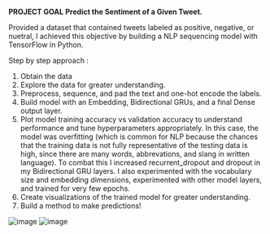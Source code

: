 **PROJECT GOAL**
**Predict the Sentiment of a Given Tweet.**

Provided a dataset that contained tweets labeled as positive, negative, or nuetral, 
I achieved this objective by building a NLP sequencing model with TensorFlow in Python.

Step by step approach :
1) Obtain the data
2) Explore the data for greater understanding.
3) Preprocess, sequence, and pad the text and one-hot encode the labels.
4) Build model with an Embedding, Bidirectional GRUs, and a final Dense output layer.
5) Plot model training accuracy vs validation accuracy to understand performance and tune hyperparameters appropriately.  In this case, the model was overfitting (which is common for NLP because the chances that the training data is not fully representative of the testing data is high, since there are many words, abbrevations, and slang in written language). To combat this I increased recurrent_dropout and dropout in my Bidirectional GRU layers.  I also experimented with the vocabulary size and embedding dimensions, experimented with other model layers, and trained for very few epochs.
6) Create visualizations of the trained model for greater understanding.
7) Build a method to make predictions!

![image](https://user-images.githubusercontent.com/32147374/113439221-250ff380-93b8-11eb-994b-051cabcbbf54.png)
![image](https://user-images.githubusercontent.com/32147374/113439262-3953f080-93b8-11eb-8a3d-cf176d9749d9.png)
